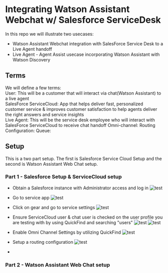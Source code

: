 # Integrating Watson Assistant Webchat w/ Salesforce ServiceDesk 

In this repo we will illustrate two usecases: 
- Watson Assistant Webchat integration with SalesForce Service Desk to a Live Agent handoff 
- Live Agent - Agent Assist usecase incorporating Watson Assistant with Watson Discovery

## Terms

We will define a few terms:<br />
User: This will be a customer that will interact via chat(Watson Assistant) to a live agent<br />
SalesForce ServiceCloud: App that helps deliver fast, personalized customer service & improves customer satisfaction to help agents deliver the right answers and service insights<br />
Live Agent: This will be the service desk employee who will interact with SalesForce ServiceCloud to receive chat handoff
Omni-channel:
Routing Configuration:
Queue:


## Setup
This is a two part setup. The first is Salesforce Service Cloud Setup and the second is Watson Assistant Web Chat setup.

### Part 1 - Salesforce Setup & ServiceCloud setup 

- Obtain a Salesforce instance with Administrator access and log in
![test](https://github.com/bmguillo/WatsonAssistant_Webchat_SalesforceServiceDesk_LiveAgent_AgentAssist/blob/master/img/sflogin.png)

- Go to service app
![test](https://github.com/bmguillo/WatsonAssistant_Webchat_SalesforceServiceDesk_LiveAgent_AgentAssist/blob/master/img/serviceapp.png)

- Click on gear and go to service settings
![test](https://github.com/bmguillo/WatsonAssistant_Webchat_SalesforceServiceDesk_LiveAgent_AgentAssist/blob/master/img/SalesForceSysAdminProfile.png)

- Ensure ServiceCloud user & chat user is checked on the user profile you are testing with by using QuickFind and searching "users"
![test](https://github.com/bmguillo/WatsonAssistant_Webchat_SalesforceServiceDesk_LiveAgent_AgentAssist/blob/master/img/quickfinduser.png)
![test](https://github.com/bmguillo/WatsonAssistant_Webchat_SalesforceServiceDesk_LiveAgent_AgentAssist/blob/master/img/SalesForceSysAdminProfile.png)
- Enable Omni Channel Settings by utilizing QuickFind
![test](https://github.com/bmguillo/WatsonAssistant_Webchat_SalesforceServiceDesk_LiveAgent_AgentAssist/blob/master/img/omnichannel.png)
- Setup a routing configuration
![test](https://github.com/bmguillo/WatsonAssistant_Webchat_SalesforceServiceDesk_LiveAgent_AgentAssist/blob/master/img/routingconfiguration.png)
- 


### Part 2 - Watson Assistant Web Chat setup
